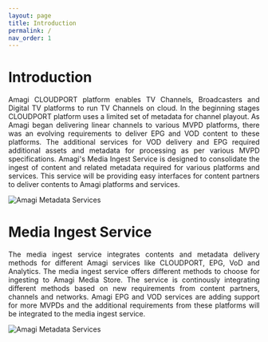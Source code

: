 ```yaml
---
layout: page
title: Introduction
permalink: /
nav_order: 1
---
```


# Introduction  

<p align="justify">
Amagi CLOUDPORT platform enables TV Channels, Broadcasters and Digital TV platforms to run TV Channels on cloud. In the beginning stages CLOUDPORT platform uses a limited set of metadata for channel playout. As Amagi began delivering linear channels to various MVPD platforms, there was an evolving requirements to deliver EPG and VOD content to these platforms. The additional services for VOD delivery and EPG required additional assets and metadata for processing as per various MVPD specifications. Amagi's Media Ingest Service is designed to consolidate the ingest of content and related metadata required for various platforms and services. This service will be providing easy interfaces for content partners to deliver contents to Amagi platforms and services.
</p>


![Amagi Metadata Services](https://vinod-amagi.github.io/amgdoc/amagi-linear-channels.png)


# Media Ingest Service

<p align="justify">
The media ingest service integrates contents and metadata delivery methods for different Amagi services like CLOUDPORT, EPG, VoD and Analytics. The media ingest service offers different methods to choose for ingesting to Amagi Media Store. The service is continously integrating different methods based on new requirements from content partners, channels and networks. Amagi EPG and VOD services are adding support for more MVPDs and the additional requirements from these platforms will be integrated to the media ingest service.
</p>


![Amagi Metadata Services](https://vinod-amagi.github.io/amgdoc/amagi-media-ingest-svc.png)
